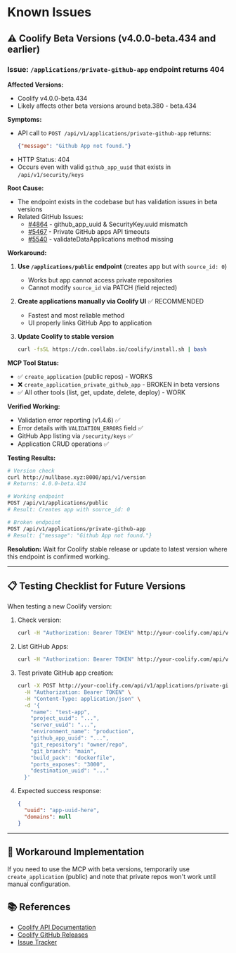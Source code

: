 # Known Issues

## ⚠️ Coolify Beta Versions (v4.0.0-beta.434 and earlier)

### Issue: `/applications/private-github-app` endpoint returns 404

**Affected Versions:**
- Coolify v4.0.0-beta.434
- Likely affects other beta versions around beta.380 - beta.434

**Symptoms:**
- API call to `POST /api/v1/applications/private-github-app` returns:
  ```json
  {"message": "Github App not found."}
  ```
- HTTP Status: 404
- Occurs even with valid `github_app_uuid` that exists in `/api/v1/security/keys`

**Root Cause:**
- The endpoint exists in the codebase but has validation issues in beta versions
- Related GitHub Issues:
  - [#4864](https://github.com/coollabsio/coolify/issues/4864) - github_app_uuid & SecurityKey.uuid mismatch
  - [#5467](https://github.com/coollabsio/coolify/issues/5467) - Private GitHub apps API timeouts
  - [#5540](https://github.com/coollabsio/coolify/issues/5540) - validateDataApplications method missing

**Workaround:**
1. **Use `/applications/public` endpoint** (creates app but with `source_id: 0`)
   - Works but app cannot access private repositories
   - Cannot modify `source_id` via PATCH (field rejected)

2. **Create applications manually via Coolify UI** ✅ RECOMMENDED
   - Fastest and most reliable method
   - UI properly links GitHub App to application

3. **Update Coolify to stable version**
   ```bash
   curl -fsSL https://cdn.coollabs.io/coolify/install.sh | bash
   ```

**MCP Tool Status:**
- ✅ `create_application` (public repos) - WORKS
- ❌ `create_application_private_github_app` - BROKEN in beta versions
- ✅ All other tools (list, get, update, delete, deploy) - WORK

**Verified Working:**
- Validation error reporting (v1.4.6) ✅
- Error details with `VALIDATION_ERRORS` field ✅
- GitHub App listing via `/security/keys` ✅
- Application CRUD operations ✅

**Testing Results:**
```bash
# Version check
curl http://nullbase.xyz:8000/api/v1/version
# Returns: 4.0.0-beta.434

# Working endpoint
POST /api/v1/applications/public
# Result: Creates app with source_id: 0

# Broken endpoint
POST /api/v1/applications/private-github-app
# Result: {"message": "Github App not found."}
```

**Resolution:**
Wait for Coolify stable release or update to latest version where this endpoint is confirmed working.

---

## 📋 Testing Checklist for Future Versions

When testing a new Coolify version:

1. Check version:
   ```bash
   curl -H "Authorization: Bearer TOKEN" http://your-coolify.com/api/v1/version
   ```

2. List GitHub Apps:
   ```bash
   curl -H "Authorization: Bearer TOKEN" http://your-coolify.com/api/v1/security/keys
   ```

3. Test private GitHub app creation:
   ```bash
   curl -X POST http://your-coolify.com/api/v1/applications/private-github-app \
     -H "Authorization: Bearer TOKEN" \
     -H "Content-Type: application/json" \
     -d '{
       "name": "test-app",
       "project_uuid": "...",
       "server_uuid": "...",
       "environment_name": "production",
       "github_app_uuid": "...",
       "git_repository": "owner/repo",
       "git_branch": "main",
       "build_pack": "dockerfile",
       "ports_exposes": "3000",
       "destination_uuid": "..."
     }'
   ```

4. Expected success response:
   ```json
   {
     "uuid": "app-uuid-here",
     "domains": null
   }
   ```

---

## 🔧 Workaround Implementation

If you need to use the MCP with beta versions, temporarily use `create_application` (public) and note that private repos won't work until manual configuration.

## 📚 References

- [Coolify API Documentation](https://coolify.io/docs/api-reference/api/operations/create-private-github-app-application)
- [Coolify GitHub Releases](https://github.com/coollabsio/coolify/releases)
- [Issue Tracker](https://github.com/coollabsio/coolify/issues)
